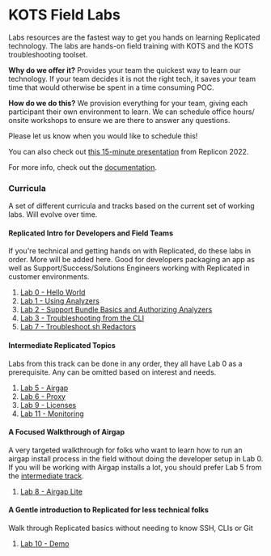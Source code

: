 KOTS Field Labs
========================

Labs resources are the fastest way to get you hands on learning Replicated technology.
The labs are hands-on field training with KOTS and the KOTS troubleshooting toolset.

**Why do we offer it?** Provides your team the quickest way to learn our technology. If your team decides it is not the right tech, it saves your team time that would otherwise be spent in a time consuming POC.

**How do we do this?** We provision everything for your team, giving each participant their own environment to learn. We can schedule office hours/ onsite workshops to ensure we are there to answer any questions.

Please let us know when you would like to schedule this!

You can also check out [this 15-minute presentation](https://www.youtube.com/watch?v=6gLDp-_s93c) from Replicon 2022.

For more info, check out the [documentation](./doc).


### Curricula

A set of different curricula and tracks based on the current set of working labs. Will evolve over time.


#### Replicated Intro for Developers and Field Teams

If you're technical and getting hands on with Replicated, do these labs in order. More will be added here.
Good for developers packaging an app as well as Support/Success/Solutions Engineers working with Replicated in customer environments.

1. [Lab 0 - Hello World](https://github.com/replicatedhq/kots-field-labs/tree/main/labs/lab00-hello-world)
2. [Lab 1 - Using Analyzers](https://github.com/replicatedhq/kots-field-labs/tree/main/labs/lab01-ui-analyzers)
3. [Lab 2 - Support Bundle Basics and Authorizing Analyzers](https://github.com/replicatedhq/kots-field-labs/tree/main/labs/lab02-adding-analyzers)
4. [Lab 3 - Troubleshooting from the CLI](https://github.com/replicatedhq/kots-field-labs/tree/main/labs/lab03-support-cli)
3. [Lab 7 - Troubleshoot.sh Redactors](https://github.com/replicatedhq/kots-field-labs/tree/main/labs/lab07-redactors)

#### Intermediate Replicated Topics

Labs from this track can be done in any order, they all have Lab 0 as a prerequisite.
Any can be omitted based on interest and needs.

1. [Lab 5 - Airgap](https://github.com/replicatedhq/kots-field-labs/tree/main/labs/lab05-airgap)
2. [Lab 6 - Proxy](https://github.com/replicatedhq/kots-field-labs/tree/main/labs/lab06-proxy)
3. [Lab 9 - Licenses](https://github.com/replicatedhq/kots-field-labs/tree/main/labs/lab09-licenses)
4. [Lab 11 - Monitoring](https://github.com/replicatedhq/kots-field-labs/tree/main/labs/lab11-monitoring)


#### A Focused Walkthrough of Airgap 

A very targeted walkthrough for folks who want to learn how to run an airgap install process in the field without doing the developer setup in Lab 0.
If you will be working with Airgap installs a lot, you should prefer Lab 5 from the [intermediate track](#intermediate-replicated-topics).

1. [Lab 8 - Airgap Lite](https://github.com/replicatedhq/kots-field-labs/tree/main/labs/lab08-airgap-lite)

#### A Gentle introduction to Replicated for less technical folks

Walk through Replicated basics without needing to know SSH, CLIs or Git

1. [Lab 10 - Demo](https://github.com/replicatedhq/kots-field-labs/tree/main/labs/lab10-demo)
